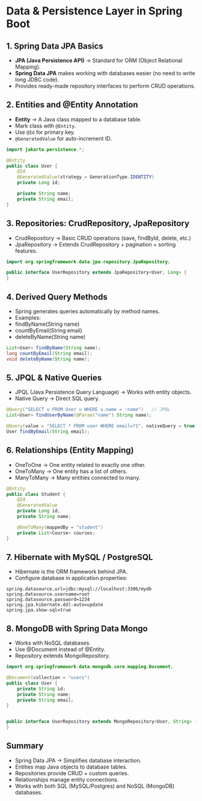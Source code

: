 # Data & Persistence Layer in Spring Boot

## 1. Spring Data JPA Basics
- **JPA (Java Persistence API)** → Standard for ORM (Object Relational Mapping).
- **Spring Data JPA** makes working with databases easier (no need to write long JDBC code).
- Provides ready-made repository interfaces to perform CRUD operations.


## 2. Entities and @Entity Annotation
- **Entity** → A Java class mapped to a database table.
- Mark class with `@Entity`.
- Use `@Id` for primary key.
- `@GeneratedValue` for auto-increment ID.


```java
import jakarta.persistence.*;

@Entity
public class User {
    @Id
    @GeneratedValue(strategy = GenerationType.IDENTITY)
    private Long id;

    private String name;
    private String email;
}
```

## 3. Repositories: CrudRepository, JpaRepository
- CrudRepository → Basic CRUD operations (save, findById, delete, etc.)
- JpaRepository → Extends CrudRepository + pagination + sorting features.

```java
import org.springframework.data.jpa.repository.JpaRepository;

public interface UserRepository extends JpaRepository<User, Long> {
}
```

## 4. Derived Query Methods
- Spring generates queries automatically by method names.
- Examples:
- findByName(String name)
- countByEmail(String email)
- deleteByName(String name)

```java
List<User> findByName(String name);
long countByEmail(String email);
void deleteByName(String name);
```

## 5. JPQL & Native Queries
- JPQL (Java Persistence Query Language) → Works with entity objects.
- Native Query → Direct SQL query.

```java
@Query("SELECT u FROM User u WHERE u.name = :name")   // JPQL
List<User> findUserByName(@Param("name") String name);

@Query(value = "SELECT * FROM user WHERE email=?1", nativeQuery = true)  // Native SQL
User findByEmail(String email);
```

## 6. Relationships (Entity Mapping)
- OneToOne → One entity related to exactly one other.
- OneToMany → One entity has a list of others.
- ManyToMany → Many entities connected to many.

```java
@Entity
public class Student {
    @Id
    @GeneratedValue
    private Long id;
    private String name;

    @OneToMany(mappedBy = "student")
    private List<Course> courses;
}
```

## 7. Hibernate with MySQL / PostgreSQL
- Hibernate is the ORM framework behind JPA.
- Configure database in application.properties:

```properties
spring.datasource.url=jdbc:mysql://localhost:3306/mydb
spring.datasource.username=root
spring.datasource.password=1234
spring.jpa.hibernate.ddl-auto=update
spring.jpa.show-sql=true
```

## 8. MongoDB with Spring Data Mongo
- Works with NoSQL databases.
- Use @Document instead of @Entity.
- Repository extends MongoRepository.

```java
import org.springframework.data.mongodb.core.mapping.Document;

@Document(collection = "users")
public class User {
    private String id;
    private String name;
    private String email;
}


public interface UserRepository extends MongoRepository<User, String> {
}
```

## Summary
- Spring Data JPA → Simplifies database interaction.
- Entities map Java objects to database tables.
- Repositories provide CRUD + custom queries.
- Relationships manage entity connections.
- Works with both SQL (MySQL/Postgres) and NoSQL (MongoDB) databases.
